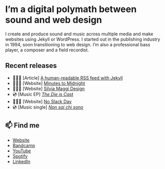 # I’m a digital polymath between sound and web design

I create and produce sound and music across multiple media and make  websites using Jekyll or WordPress. I started out in the publishing  industry in 1994, soon transitioning to web design. I’m also a  professional bass player, a composer and a field recordist.

## Recent releases

- 👨🏻‍💻 [Article] [A human-readable RSS feed with Jekyll](https://minutestomidnight.co.uk/blog/build-a-human-readable-rss-with-jekyll/)
- 👨🏻‍💻 [Website] [Minutes to Midnight](https://minutestomidnight.co.uk)
- 👨🏻‍💻 [Website] [Silvia Maggi Design](https://silviamaggidesign.com)
- 💿 [Music EP] [*The Die is Cast*](https://music.minutestomidnight.co.uk/album/the-die-is-cast-ep-preview)
- 👨🏻‍💻 [Website] [No Slack Day](https://noslackday.org)
- 💿 [Music single] [*Non sai chi sono*](https://music.minutestomidnight.co.uk/track/non-sai-chi-sono-remix)

## 📫 Find me

- [Website](https://minutestomidnight.co.uk)
- [Bandcamp](https://minutestomidnight.bandcamp.com/)
- [YouTube](https://www.youtube.com/@m2m)
- [Spotify](https://open.spotify.com/artist/250igOmtd9HCpGyXDWUcl9?si=d9t8bLC2QfG8iT1R3y9CAw)
- [LinkedIn](https://uk.linkedin.com/in/simonesilvestroni/)
